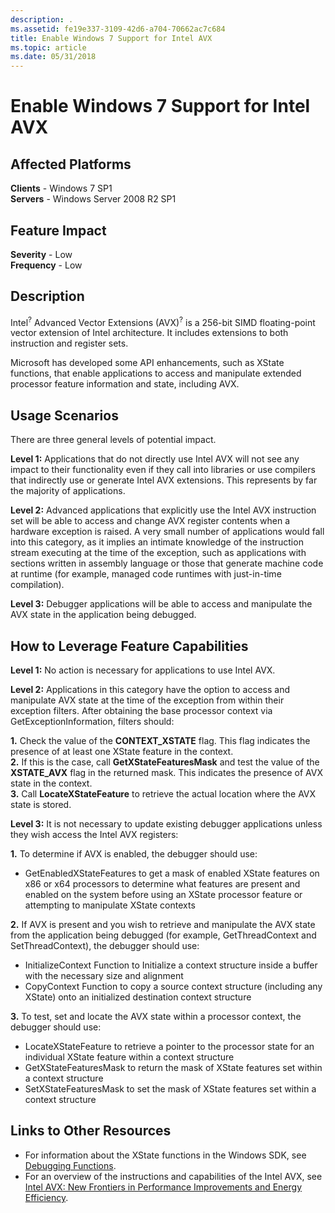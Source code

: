 ```yaml
---
description: .
ms.assetid: fe19e337-3109-42d6-a704-70662ac7c684
title: Enable Windows 7 Support for Intel AVX
ms.topic: article
ms.date: 05/31/2018
---
```


# Enable Windows 7 Support for Intel AVX

## Affected Platforms

 **Clients** - Windows 7 SP1  
**Servers** - Windows Server 2008 R2 SP1  


## Feature Impact

 **Severity** - Low  
**Frequency** - Low  





## Description

Intel<sup>?</sup> Advanced Vector Extensions (AVX)<sup>?</sup> is a 256-bit SIMD floating-point vector extension of Intel architecture. It includes extensions to both instruction and register sets.

Microsoft has developed some API enhancements, such as XState functions, that enable applications to access and manipulate extended processor feature information and state, including AVX.

## Usage Scenarios

There are three general levels of potential impact.

**Level 1:** Applications that do not directly use Intel AVX will not see any impact to their functionality even if they call into libraries or use compilers that indirectly use or generate Intel AVX extensions. This represents by far the majority of applications.

**Level 2:** Advanced applications that explicitly use the Intel AVX instruction set will be able to access and change AVX register contents when a hardware exception is raised. A very small number of applications would fall into this category, as it implies an intimate knowledge of the instruction stream executing at the time of the exception, such as applications with sections written in assembly language or those that generate machine code at runtime (for example, managed code runtimes with just-in-time compilation).

**Level 3:** Debugger applications will be able to access and manipulate the AVX state in the application being debugged.

## How to Leverage Feature Capabilities

**Level 1:** No action is necessary for applications to use Intel AVX.

**Level 2:** Applications in this category have the option to access and manipulate AVX state at the time of the exception from within their exception filters. After obtaining the base processor context via GetExceptionInformation, filters should:

 **1.** Check the value of the **CONTEXT\_XSTATE** flag. This flag indicates the presence of at least one XState feature in the context.  
**2.** If this is the case, call **GetXStateFeaturesMask** and test the value of the **XSTATE\_AVX** flag in the returned mask. This indicates the presence of AVX state in the context.  
**3.** Call **LocateXStateFeature** to retrieve the actual location where the AVX state is stored.  

**Level 3:** It is not necessary to update existing debugger applications unless they wish access the Intel AVX registers:

**1.** To determine if AVX is enabled, the debugger should use:

-   GetEnabledXStateFeatures to get a mask of enabled XState features on x86 or x64 processors to determine what features are present and enabled on the system before using an XState processor feature or attempting to manipulate XState contexts

  
**2.** If AVX is present and you wish to retrieve and manipulate the AVX state from the application being debugged (for example, GetThreadContext and SetThreadContext), the debugger should use:

-   InitializeContext Function to Initialize a context structure inside a buffer with the necessary size and alignment
-   CopyContext Function to copy a source context structure (including any XState) onto an initialized destination context structure

  
**3.** To test, set and locate the AVX state within a processor context, the debugger should use:

-   LocateXStateFeature to retrieve a pointer to the processor state for an individual XState feature within a context structure
-   GetXStateFeaturesMask to return the mask of XState features set within a context structure
-   SetXStateFeaturesMask to set the mask of XState features set within a context structure

  


## Links to Other Resources

-   For information about the XState functions in the Windows SDK, see [Debugging Functions](../debug/debugging-functions.md).
-   For an overview of the instructions and capabilities of the Intel AVX, see [Intel AVX: New Frontiers in Performance Improvements and Energy Efficiency](https://software.intel.com/articles/intel-avx-new-frontiers-in-performance-improvements-and-energy-efficiency/).

 

 
